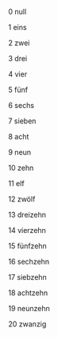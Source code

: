 0     null

1     eins

2     zwei

3     drei

4     vier

5     fünf

6     sechs

7     sieben

8     acht

9     neun

10   zehn

11   elf

12   zwölf

13    dreizehn

14    vierzehn

15   fünfzehn

16   sechzehn

17   siebzehn

18   achtzehn

19   neunzehn

20   zwanzig